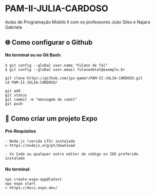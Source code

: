# PAM-II-JULIA-CARDOSO
Aulas de Programação Mobile II com os professores João Siles e Najara Gabriela

## :globe_with_meridians: Como configurar o Github 

#### No terminal ou no Git Bash: 

    $ git config --global user.name "Fulano de Tal"
    $ git config --global user.email fulanodetal@exemplo.br

    git clone https://github.com/jpc-gamer/PAM-II-JULIA-CARDOSO.git  
    cd PAM-II-JULIA-CARDOSO/

    git add .
    git status 
    git commit -m "mensagem do comit"
    git push 

## :page_with_curl: Como criar um projeto Expo 

#### Pré-Requisitos

    - Node.js (versão LTS) instalado
	> https://nodejs.org/pt/download

    - Vs Code ou qualquer outro editor de código ou IDE preferido instalado 

#### No terminal: 

    npx create-expo-app@latest
    npx expo start 
    > https://docs.expo.dev/ 
